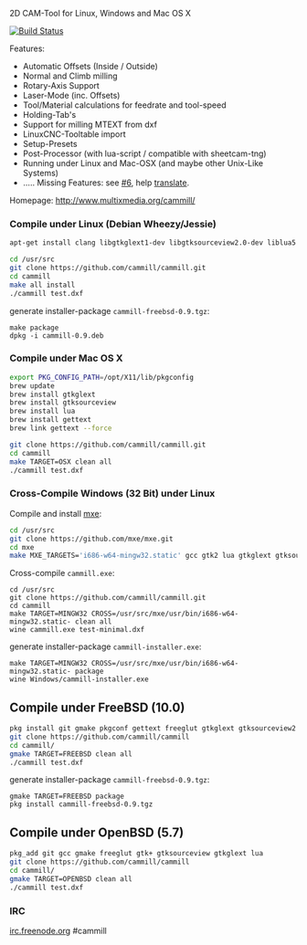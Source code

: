 2D CAM-Tool for Linux, Windows and Mac OS X

[![Build Status](https://travis-ci.org/cammill/cammill.svg?branch=master)](https://travis-ci.org/cammill/cammill)

Features:
* Automatic Offsets (Inside / Outside)
* Normal and Climb milling
* Rotary-Axis Support
* Laser-Mode (inc. Offsets)
* Tool/Material calculations for feedrate and tool-speed
* Holding-Tab's
* Support for milling MTEXT from dxf
* LinuxCNC-Tooltable import
* Setup-Presets
* Post-Processor (with lua-script / compatible with sheetcam-tng)
* Running under Linux and Mac-OSX (and maybe other Unix-Like Systems)
* .....
Missing Features: see [#6](https://github.com/cammill/cammill/issues/6), help [translate](https://crowdin.com/project/cammill).

Homepage: http://www.multixmedia.org/cammill/

### Compile under Linux (Debian Wheezy/Jessie)

```bash
apt-get install clang libgtkglext1-dev libgtksourceview2.0-dev liblua5.1-0-dev freeglut3-dev libglu1-mesa-dev libgtk2.0-dev libgvnc-1.0-dev libg3d-dev
```

```bash
cd /usr/src
git clone https://github.com/cammill/cammill.git
cd cammill
make all install
./cammill test.dxf
```
generate installer-package ```cammill-freebsd-0.9.tgz```:
```
make package 
dpkg -i cammill-0.9.deb
```

### Compile under Mac OS X

```bash
export PKG_CONFIG_PATH=/opt/X11/lib/pkgconfig
brew update
brew install gtkglext
brew install gtksourceview
brew install lua
brew install gettext
brew link gettext --force
```

```bash
git clone https://github.com/cammill/cammill.git
cd cammill
make TARGET=OSX clean all
./cammill test.dxf
```

### Cross-Compile Windows (32 Bit) under Linux

Compile and install [mxe](http://mxe.cc/):
```bash
cd /usr/src
git clone https://github.com/mxe/mxe.git
cd mxe
make MXE_TARGETS='i686-w64-mingw32.static' gcc gtk2 lua gtkglext gtksourceview freeglut
```
Cross-compile ```cammill.exe```:
```
cd /usr/src
git clone https://github.com/cammill/cammill.git
cd cammill
make TARGET=MINGW32 CROSS=/usr/src/mxe/usr/bin/i686-w64-mingw32.static- clean all 
wine cammill.exe test-minimal.dxf
```
generate installer-package ```cammill-installer.exe```:
```
make TARGET=MINGW32 CROSS=/usr/src/mxe/usr/bin/i686-w64-mingw32.static- package 
wine Windows/cammill-installer.exe
```

## Compile under FreeBSD (10.0)

```bash
pkg install git gmake pkgconf gettext freeglut gtkglext gtksourceview2 lua51
git clone https://github.com/cammill/cammill
cd cammill/
gmake TARGET=FREEBSD clean all
./cammill test.dxf
```
generate installer-package ```cammill-freebsd-0.9.tgz```:
```
gmake TARGET=FREEBSD package 
pkg install cammill-freebsd-0.9.tgz
```

## Compile under OpenBSD (5.7)

```bash
pkg_add git gcc gmake freeglut gtk+ gtksourceview gtkglext lua
git clone https://github.com/cammill/cammill
cd cammill/
gmake TARGET=OPENBSD clean all
./cammill test.dxf
```

### IRC

[irc.freenode.org](http://www.freenode.org/) #cammill

